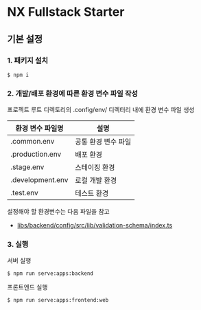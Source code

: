 # NX Fullstack Starter

## 기본 설정
### 1. 패키지 설치

```shell
$ npm i
```
### 2. 개발/배포 환경에 따른 환경 변수 파일 작성

  프로젝트 루트 디렉토리의 .config/env/ 디렉터리 내에 환경 변수 파일 생성

|환경 변수 파일명|설명|
|---|---|
|.common.env|공통 환경 변수 파일|
|.production.env|배포 환경|
|.stage.env|스테이징 환경|
|.development.env|로컬 개발 환경|
|.test.env|테스트 환경|

설정해야 할 환경변수는 다음 파일을 참고
- [libs/backend/config/src/lib/validation-schema/index.ts](./libs/backend/config/src/lib/validation-schema/index.ts)

### 3. 실행

서버 실행

```shell
$ npm run serve:apps:backend
```

프론트엔드 실행
```shell
$ npm run serve:apps:frontend:web
```
